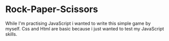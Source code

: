 # Rock-Paper-Scissors
While I'm practising JavaScript i wanted to write this simple game by myself.
Css and Html are basic because i just wanted to test my JavaScript skills.
